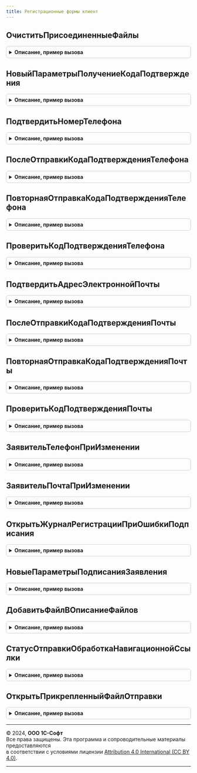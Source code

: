 ```yaml
---
title: Регистрационные формы клиент
---
```



## ОчиститьПрисоединенныеФайлы
<details style="margin: 1em 0; padding: 0.5em; border: 1px solid #ccc; border-radius: 6px;">

<summary style="font-weight: bold; cursor: pointer;">Описание, пример вызова</summary>

```bsl

Процедура ОчиститьПрисоединенныеФайлы(Форма, ИмяЭлемента) Экспорт
```

Пример вызова
```bsl
РегистрационныеФормыКлиент.ОчиститьПрисоединенныеФайлы(Форма, ИмяЭлемента) 
```
</details>

## НовыйПараметрыПолучениеКодаПодтверждения
<details style="margin: 1em 0; padding: 0.5em; border: 1px solid #ccc; border-radius: 6px;">

<summary style="font-weight: bold; cursor: pointer;">Описание, пример вызова</summary>

```bsl

Функция НовыйПараметрыПолучениеКодаПодтверждения() Экспорт
```

Пример вызова
```bsl
Результат = РегистрационныеФормыКлиент.НовыйПараметрыПолучениеКодаПодтверждения() 
```
</details>

## ПодтвердитьНомерТелефона
<details style="margin: 1em 0; padding: 0.5em; border: 1px solid #ccc; border-radius: 6px;">

<summary style="font-weight: bold; cursor: pointer;">Описание, пример вызова</summary>

```bsl

Функция ПодтвердитьНомерТелефона(Форма, ДополнительныеПараметры) Экспорт
```

Пример вызова
```bsl
Результат = РегистрационныеФормыКлиент.ПодтвердитьНомерТелефона(Форма, ДополнительныеПараметры) 
```
</details>

## ПослеОтправкиКодаПодтвержденияТелефона
<details style="margin: 1em 0; padding: 0.5em; border: 1px solid #ccc; border-radius: 6px;">

<summary style="font-weight: bold; cursor: pointer;">Описание, пример вызова</summary>

```bsl

Процедура ПослеОтправкиКодаПодтвержденияТелефона(Форма, ДлительнаяОперация, ДополнительныеПараметры) Экспорт
```

Пример вызова
```bsl
РегистрационныеФормыКлиент.ПослеОтправкиКодаПодтвержденияТелефона(Форма, ДлительнаяОперация, ДополнительныеПараметры) 
```
</details>

## ПовторнаяОтправкаКодаПодтвержденияТелефона
<details style="margin: 1em 0; padding: 0.5em; border: 1px solid #ccc; border-radius: 6px;">

<summary style="font-weight: bold; cursor: pointer;">Описание, пример вызова</summary>

```bsl

Процедура ПовторнаяОтправкаКодаПодтвержденияТелефона(Форма, ДополнительныеПараметры) Экспорт
```

Пример вызова
```bsl
РегистрационныеФормыКлиент.ПовторнаяОтправкаКодаПодтвержденияТелефона(Форма, ДополнительныеПараметры) 
```
</details>

## ПроверитьКодПодтвержденияТелефона
<details style="margin: 1em 0; padding: 0.5em; border: 1px solid #ccc; border-radius: 6px;">

<summary style="font-weight: bold; cursor: pointer;">Описание, пример вызова</summary>

```bsl

Процедура ПроверитьКодПодтвержденияТелефона(Форма, ДополнительныеПараметры) Экспорт
```

Пример вызова
```bsl
РегистрационныеФормыКлиент.ПроверитьКодПодтвержденияТелефона(Форма, ДополнительныеПараметры) 
```
</details>

## ПодтвердитьАдресЭлектроннойПочты
<details style="margin: 1em 0; padding: 0.5em; border: 1px solid #ccc; border-radius: 6px;">

<summary style="font-weight: bold; cursor: pointer;">Описание, пример вызова</summary>

```bsl

Функция ПодтвердитьАдресЭлектроннойПочты(Форма, ДополнительныеПараметры) Экспорт
```

Пример вызова
```bsl
Результат = РегистрационныеФормыКлиент.ПодтвердитьАдресЭлектроннойПочты(Форма, ДополнительныеПараметры) 
```
</details>

## ПослеОтправкиКодаПодтвержденияПочты
<details style="margin: 1em 0; padding: 0.5em; border: 1px solid #ccc; border-radius: 6px;">

<summary style="font-weight: bold; cursor: pointer;">Описание, пример вызова</summary>

```bsl

Процедура ПослеОтправкиКодаПодтвержденияПочты(Форма, ДлительнаяОперация, ДополнительныеПараметры) Экспорт
```

Пример вызова
```bsl
РегистрационныеФормыКлиент.ПослеОтправкиКодаПодтвержденияПочты(Форма, ДлительнаяОперация, ДополнительныеПараметры) 
```
</details>

## ПовторнаяОтправкаКодаПодтвержденияПочты
<details style="margin: 1em 0; padding: 0.5em; border: 1px solid #ccc; border-radius: 6px;">

<summary style="font-weight: bold; cursor: pointer;">Описание, пример вызова</summary>

```bsl

Процедура ПовторнаяОтправкаКодаПодтвержденияПочты(Форма, ДополнительныеПараметры) Экспорт
```

Пример вызова
```bsl
РегистрационныеФормыКлиент.ПовторнаяОтправкаКодаПодтвержденияПочты(Форма, ДополнительныеПараметры) 
```
</details>

## ПроверитьКодПодтвержденияПочты
<details style="margin: 1em 0; padding: 0.5em; border: 1px solid #ccc; border-radius: 6px;">

<summary style="font-weight: bold; cursor: pointer;">Описание, пример вызова</summary>

```bsl

Процедура ПроверитьКодПодтвержденияПочты(Форма, ДополнительныеПараметры) Экспорт
```

Пример вызова
```bsl
РегистрационныеФормыКлиент.ПроверитьКодПодтвержденияПочты(Форма, ДополнительныеПараметры) 
```
</details>

## ЗаявительТелефонПриИзменении
<details style="margin: 1em 0; padding: 0.5em; border: 1px solid #ccc; border-radius: 6px;">

<summary style="font-weight: bold; cursor: pointer;">Описание, пример вызова</summary>

```bsl

Процедура ЗаявительТелефонПриИзменении(Форма, ДополнительныеПараметры) Экспорт
```

Пример вызова
```bsl
РегистрационныеФормыКлиент.ЗаявительТелефонПриИзменении(Форма, ДополнительныеПараметры) 
```
</details>

## ЗаявительПочтаПриИзменении
<details style="margin: 1em 0; padding: 0.5em; border: 1px solid #ccc; border-radius: 6px;">

<summary style="font-weight: bold; cursor: pointer;">Описание, пример вызова</summary>

```bsl

Процедура ЗаявительПочтаПриИзменении(Форма, ДополнительныеПараметры) Экспорт
```

Пример вызова
```bsl
РегистрационныеФормыКлиент.ЗаявительПочтаПриИзменении(Форма, ДополнительныеПараметры) 
```
</details>

## ОткрытьЖурналРегистрацииПриОшибкиПодписания
<details style="margin: 1em 0; padding: 0.5em; border: 1px solid #ccc; border-radius: 6px;">

<summary style="font-weight: bold; cursor: pointer;">Описание, пример вызова</summary>

```bsl

Процедура ОткрытьЖурналРегистрацииПриОшибкиПодписания() Экспорт
```

Пример вызова
```bsl
РегистрационныеФормыКлиент.ОткрытьЖурналРегистрацииПриОшибкиПодписания() 
```
</details>

## НовыеПараметрыПодписанияЗаявления
<details style="margin: 1em 0; padding: 0.5em; border: 1px solid #ccc; border-radius: 6px;">

<summary style="font-weight: bold; cursor: pointer;">Описание, пример вызова</summary>

```bsl

Функция НовыеПараметрыПодписанияЗаявления() Экспорт
```

Пример вызова
```bsl
Результат = РегистрационныеФормыКлиент.НовыеПараметрыПодписанияЗаявления() 
```
</details>

## ДобавитьФайлВОписаниеФайлов
<details style="margin: 1em 0; padding: 0.5em; border: 1px solid #ccc; border-radius: 6px;">

<summary style="font-weight: bold; cursor: pointer;">Описание, пример вызова</summary>

```bsl

Процедура ДобавитьФайлВОписаниеФайлов(ВидДокумента, ПрикрепленныеДокументы, ОписаниеФайлов, ДокументВXMLФормате = Ложь) Экспорт
```

Пример вызова
```bsl
РегистрационныеФормыКлиент.ДобавитьФайлВОписаниеФайлов(ВидДокумента, ПрикрепленныеДокументы, ОписаниеФайлов, ДокументВXMLФормате);
```
</details>

## СтатусОтправкиОбработкаНавигационнойСсылки
<details style="margin: 1em 0; padding: 0.5em; border: 1px solid #ccc; border-radius: 6px;">

<summary style="font-weight: bold; cursor: pointer;">Описание, пример вызова</summary>

```bsl

Процедура СтатусОтправкиОбработкаНавигационнойСсылки(НавигационнаяСсылка, Заявление, ТипФайла, УникальныйИдентификатор, СтандартнаяОбработка) Экспорт
```

Пример вызова
```bsl
РегистрационныеФормыКлиент.СтатусОтправкиОбработкаНавигационнойСсылки(НавигационнаяСсылка, Заявление, ТипФайла, УникальныйИдентификатор, СтандартнаяОбработка) 
```
</details>

## ОткрытьПрикрепленныйФайлОтправки
<details style="margin: 1em 0; padding: 0.5em; border: 1px solid #ccc; border-radius: 6px;">

<summary style="font-weight: bold; cursor: pointer;">Описание, пример вызова</summary>

```bsl

Процедура ОткрытьПрикрепленныйФайлОтправки(Заявление, ТипФайла, УникальныйИдентификатор) Экспорт
```

Пример вызова
```bsl
РегистрационныеФормыКлиент.ОткрытьПрикрепленныйФайлОтправки(Заявление, ТипФайла, УникальныйИдентификатор) 
```
</details>

---

© 2024, **ООО 1С-Софт**  
Все права защищены. Эта программа и сопроводительные материалы предоставляются  
в соответствии с условиями лицензии [Attribution 4.0 International (CC BY 4.0)](https://creativecommons.org/licenses/by/4.0/legalcode).

---
